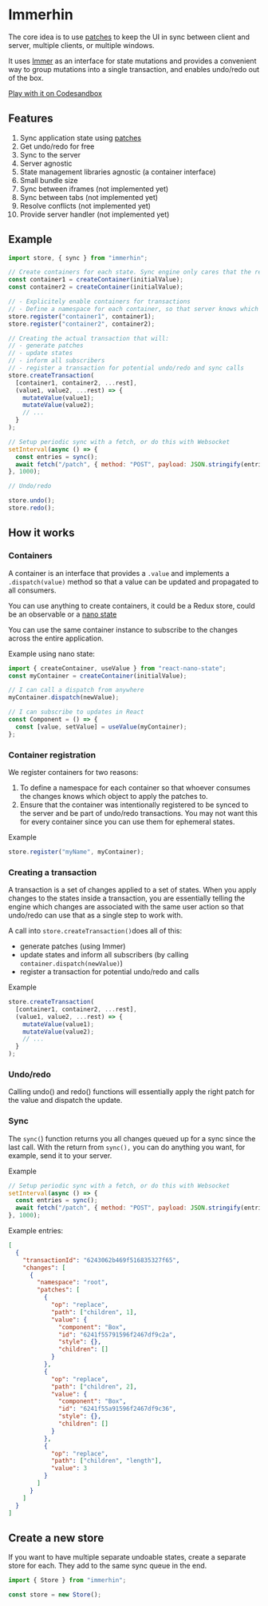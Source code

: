 # Immerhin

The core idea is to use [patches](https://immerjs.github.io/immer/patches) to keep the UI in sync between client and server, multiple clients, or multiple windows.

It uses [Immer](https://immerjs.github.io/immer/) as an interface for state mutations and provides a convenient way to group mutations into a single transaction, and enables undo/redo out of the box.

[Play with it on Codesandbox](https://codesandbox.io/s/github/webstudio-is/immerhin/tree/main/examples/react)

## Features

1. Sync application state using [patches](https://immerjs.github.io/immer/patches)
1. Get undo/redo for free
1. Sync to the server
1. Server agnostic
1. State management libraries agnostic (a container interface)
1. Small bundle size
1. Sync between iframes (not implemented yet)
1. Sync between tabs (not implemented yet)
1. Resolve conflicts (not implemented yet)
1. Provide server handler (not implemented yet)

## Example

```js
import store, { sync } from "immerhin";

// Create containers for each state. Sync engine only cares that the result has a "value" and a "dispatch(newValue)"
const container1 = createContainer(initialValue);
const container2 = createContainer(initialValue);

// - Explicitely enable containers for transactions
// - Define a namespace for each container, so that server knows which object it has to patch.
store.register("container1", container1);
store.register("container2", container2);

// Creating the actual transaction that will:
// - generate patches
// - update states
// - inform all subscribers
// - register a transaction for potential undo/redo and sync calls
store.createTransaction(
  [container1, container2, ...rest],
  (value1, value2, ...rest) => {
    mutateValue(value1);
    mutateValue(value2);
    // ...
  }
);

// Setup periodic sync with a fetch, or do this with Websocket
setInterval(async () => {
  const entries = sync();
  await fetch("/patch", { method: "POST", payload: JSON.stringify(entries) });
}, 1000);

// Undo/redo

store.undo();
store.redo();
```

## How it works

### Containers

A container is an interface that provides a `.value` and implements a `.dispatch(value)` method so that a value can be updated and propagated to all consumers.

You can use anything to create containers, it could be a Redux store, could be an observable or a [nano state](https://github.com/kof/react-nano-state)

You can use the same container instance to subscribe to the changes across the entire application.

Example using nano state:

```js
import { createContainer, useValue } from "react-nano-state";
const myContainer = createContainer(initialValue);

// I can call a dispatch from anywhere
myContainer.dispatch(newValue);

// I can subscribe to updates in React
const Component = () => {
  const [value, setValue] = useValue(myContainer);
};
```

### Container registration

We register containers for two reasons:

1. To define a namespace for each container so that whoever consumes the changes knows which object to apply the patches to.
2. Ensure that the container was intentionally registered to be synced to the server and be part of undo/redo transactions. You may not want this for every container since you can use them for ephemeral states.

Example

```js
store.register("myName", myContainer);
```

### Creating a transaction

A transaction is a set of changes applied to a set of states. When you apply changes to the states inside a transaction, you are essentially telling the engine which changes are associated with the same user action so that undo/redo can use that as a single step to work with.

A call into `store.createTransaction()`does all of this:

- generate patches (using Immer)
- update states and inform all subscribers (by calling `container.dispatch(newValue)`)
- register a transaction for potential undo/redo and calls

Example

```js
store.createTransaction(
  [container1, container2, ...rest],
  (value1, value2, ...rest) => {
    mutateValue(value1);
    mutateValue(value2);
    // ...
  }
);
```

### Undo/redo

Calling undo() and redo() functions will essentially apply the right patch for the value and dispatch the update.

### Sync

The `sync(`) function returns you all changes queued up for a sync since the last call.
With the return from `sync(),` you can do anything you want, for example, send it to your server.

Example

```js
// Setup periodic sync with a fetch, or do this with Websocket
setInterval(async () => {
  const entries = sync();
  await fetch("/patch", { method: "POST", payload: JSON.stringify(entries) });
}, 1000);
```

Example entries:

```json
[
  {
    "transactionId": "6243062b469f516835327f65",
    "changes": [
      {
        "namespace": "root",
        "patches": [
          {
            "op": "replace",
            "path": ["children", 1],
            "value": {
              "component": "Box",
              "id": "6241f55791596f2467df9c2a",
              "style": {},
              "children": []
            }
          },
          {
            "op": "replace",
            "path": ["children", 2],
            "value": {
              "component": "Box",
              "id": "6241f55a91596f2467df9c36",
              "style": {},
              "children": []
            }
          },
          {
            "op": "replace",
            "path": ["children", "length"],
            "value": 3
          }
        ]
      }
    ]
  }
]
```

## Create a new store

If you want to have multiple separate undoable states, create a separate store for each. They add to the same sync queue in the end.

```js
import { Store } from "immerhin";

const store = new Store();
```
